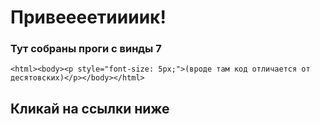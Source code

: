 # Привеееетиииик!
### Тут собраны проги с винды 7
    <html><body><p style="font-size: 5px;">(вроде там код отличается от десятовских)</p></body></html>
## Кликай на ссылки ниже
